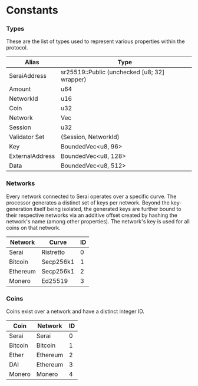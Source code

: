 # Constants

### Types

These are the list of types used to represent various properties within the
protocol.

| Alias           | Type                                         |
|-----------------|----------------------------------------------|
| SeraiAddress    | sr25519::Public (unchecked [u8; 32] wrapper) |
| Amount          | u64                                          |
| NetworkId       | u16                                          |
| Coin            | u32                                          |
| Network         | Vec<Coin>                                    |
| Session         | u32                                          |
| Validator Set   | (Session, NetworkId)                         |
| Key             | BoundedVec\<u8, 96>                          |
| ExternalAddress | BoundedVec\<u8, 128>                         |
| Data            | BoundedVec\<u8, 512>                         |

### Networks

Every network connected to Serai operates over a specific curve. The processor
generates a distinct set of keys per network. Beyond the key-generation itself
being isolated, the generated keys are further bound to their respective
networks via an additive offset created by hashing the network's name (among
other properties). The network's key is used for all coins on that network.

| Network  | Curve     | ID |
|----------|-----------|----|
| Serai    | Ristretto | 0  |
| Bitcoin  | Secp256k1 | 1  |
| Ethereum | Secp256k1 | 2  |
| Monero   | Ed25519   | 3  |

### Coins

Coins exist over a network and have a distinct integer ID.

| Coin     | Network  | ID |
|----------|----------|----|
| Serai    | Serai    | 0  |
| Bitcoin  | Bitcoin  | 1  |
| Ether    | Ethereum | 2  |
| DAI      | Ethereum | 3  |
| Monero   | Monero   | 4  |
